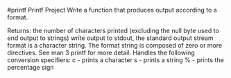 #printf
Printf Project
Write a function that produces output according to a format.

Returns: the number of characters printed (excluding the null byte used to end output to strings)
write output to stdout, the standard output stream
format is a character string.
The format string is composed of zero or more directives.
See man 3 printf for more detail.
Handles the following conversion specifiers:
c - prints a character
s - prints a string
% - prints the percentage sign
